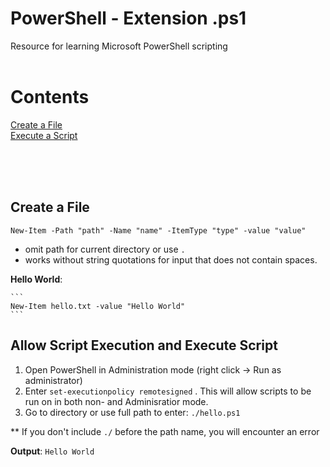 # PowerShell - Extension .ps1
Resource for learning Microsoft PowerShell scripting
<br><br>


# Contents

[Create a File](#create-a-file) <br>
[Execute a Script](#execute-script) <br>

<br><br><br>

<a id="create-a-file"></a>
## Create a File
  ```
  New-Item -Path "path" -Name "name" -ItemType "type" -value "value"
  ```
  - omit path for current directory or use `.`
  - works without string quotations for input that does not contain spaces.

  **Hello World**:

    ```
    New-Item hello.txt -value "Hello World"
    ```
    
<a id="execute-script"></a>
## Allow Script Execution and Execute Script
  1. Open PowerShell in Administration mode (right click -> Run as administrator)
  2. Enter `set-executionpolicy remotesigned`  . This will allow scripts to be run on in both non- and Adminisratior mode.
  3. Go to directory or use full path to enter: `./hello.ps1`
  
  ** If you don't include `./` before the path name, you will encounter an error

  **Output**:
    ```
    Hello World
    ```
